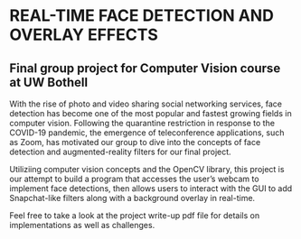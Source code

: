 # REAL-TIME FACE DETECTION AND OVERLAY EFFECTS
## Final group project for Computer Vision course at UW Bothell

With the rise of photo and video sharing social networking services, face detection has become one of the most popular and fastest growing fields in computer vision. Following the quarantine restriction in response to the COVID-19 pandemic, the emergence of teleconference applications, such as Zoom, has motivated our group to dive into the concepts of face detection and augmented-reality filters for our final project. <br/>

Utiliziing computer vision concepts and the OpenCV library, this project is our attempt to build a program that accesses the user’s webcam to implement face detections, then allows users to interact with the GUI to add Snapchat-like filters along with a background overlay in real-time. <br/>

Feel free to take a look at the project write-up pdf file for details on implementations as well as challenges.
